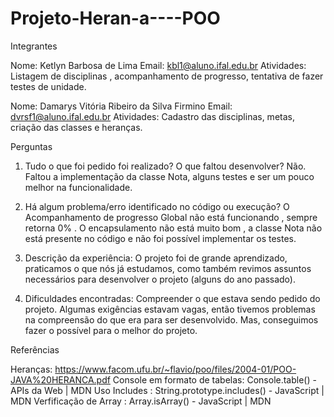 # Projeto-Heran-a----POO
Integrantes

Nome: Ketlyn Barbosa de Lima
Email: kbl1@aluno.ifal.edu.br
Atividades: Listagem de disciplinas , acompanhamento de progresso, tentativa de fazer testes de unidade.


Nome: Damarys Vitória Ribeiro da Silva Firmino
Email: dvrsf1@aluno.ifal.edu.br
Atividades: Cadastro das disciplinas, metas, criação das classes e heranças.


Perguntas

1. Tudo o que foi pedido foi realizado? O que faltou desenvolver? 
Não. Faltou a implementação da classe Nota, alguns testes e ser um pouco melhor na funcionalidade.

2. Há algum problema/erro identificado no código ou execução? 
O Acompanhamento de progresso Global não está funcionando , sempre retorna 0% . O encapsulamento não está muito bom , a classe Nota não está presente no código e não foi possível implementar os testes.

3. Descrição da experiência: 
O projeto foi de grande aprendizado, praticamos o que nós já estudamos, como também revimos assuntos necessários para desenvolver o projeto (alguns do ano passado).

4. Dificuldades encontradas: 
Compreender o que estava sendo pedido do projeto. Algumas exigências estavam vagas, então tivemos problemas na compreensão do que era para ser desenvolvido. Mas, conseguimos fazer o possível para o melhor do projeto.


Referências

Heranças: https://www.facom.ufu.br/~flavio/poo/files/2004-01/POO-JAVA%20HERANCA.pdf
Console em formato de tabelas:  Console.table() - APIs da Web | MDN
Uso Includes : String.prototype.includes() - JavaScript | MDN
Verfificação de Array : Array.isArray() - JavaScript | MDN


